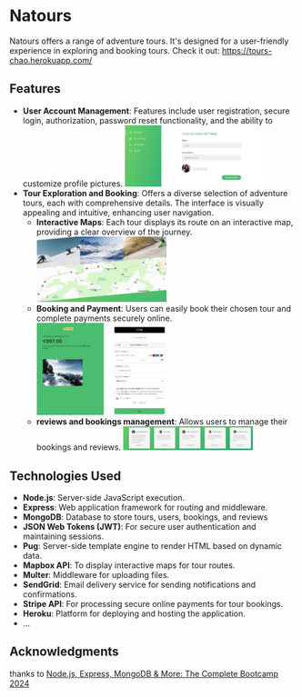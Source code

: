 # Natours

Natours offers a range of adventure tours. It's designed for a user-friendly experience in exploring and booking tours. Check it out: https://tours-chao.herokuapp.com/

## Features

- **User Account Management**: Features include user registration, secure login, authorization, password reset functionality, and the ability to customize profile pictures.
  <img src="image-3.png" alt="Alt text" width="50%"/>
- **Tour Exploration and Booking**: Offers a diverse selection of adventure tours, each with comprehensive details. The interface is visually appealing and intuitive, enhancing user navigation.
  - **Interactive Maps**: Each tour displays its route on an interactive map, providing a clear overview of the journey.
    <img src="image.png" alt="Alt text" width="50%"/>
  - **Booking and Payment**: Users can easily book their chosen tour and complete payments securely online.
    <img src="image-1.png" alt="Alt text" width="50%"/>
  - **reviews and bookings management**: Allows users to manage their bookings and reviews.
    <img src="image-2.png" alt="Alt text" width="50%"/>

## Technologies Used

- **Node.js**: Server-side JavaScript execution.
- **Express**: Web application framework for routing and middleware.
- **MongoDB**: Database to store tours, users, bookings, and reviews
- **JSON Web Tokens (JWT)**: For secure user authentication and maintaining sessions.
- **Pug**: Server-side template engine to render HTML based on dynamic data.
- **Mapbox API**: To display interactive maps for tour routes.
- **Multer**: Middleware for uploading files.
- **SendGrid**: Email delivery service for sending notifications and confirmations.
- **Stripe API**: For processing secure online payments for tour bookings.
- **Heroku**: Platform for deploying and hosting the application.
- …

## Acknowledgments

thanks to [Node.js, Express, MongoDB & More: The Complete Bootcamp 2024](https://www.udemy.com/course/nodejs-express-mongodb-bootcamp/)
